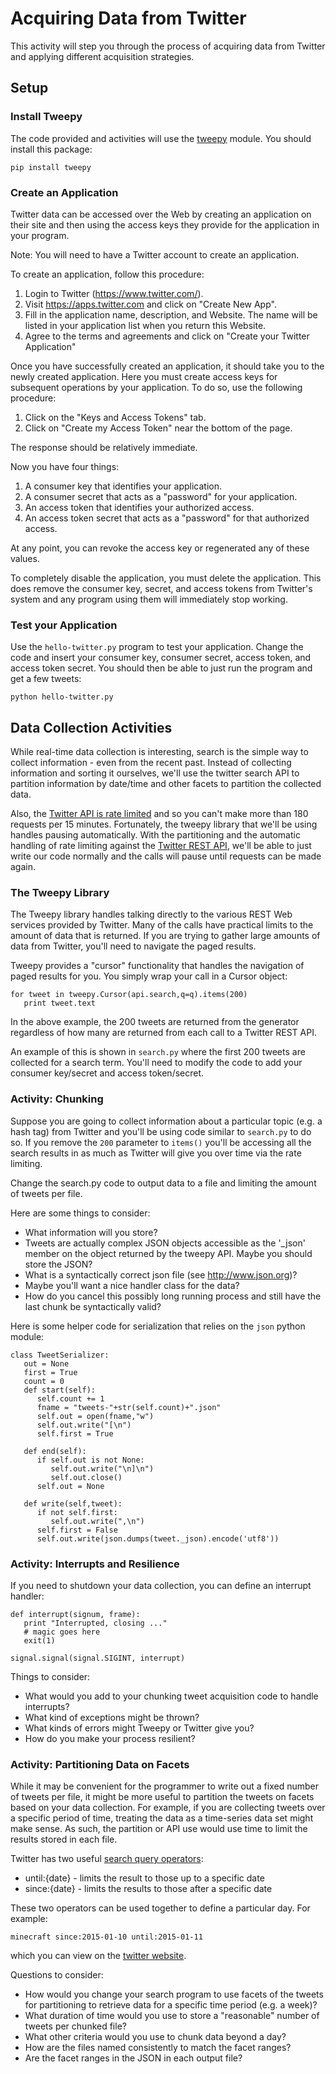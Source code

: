 # Acquiring Data from Twitter #

This activity will step you through the process of acquiring data from Twitter and applying different acquisition strategies.

## Setup ##

### Install Tweepy ###

The code provided and activities will use the [tweepy](https://github.com/tweepy/tweepy) module.  You should install this package:

    pip install tweepy

### Create an Application ###

Twitter data can be accessed over the Web by creating an application on their site and then using the access keys
they provide for the application in your program.  

Note: You will need to have a Twitter account to create an application.

To create an application, follow this procedure:

 1. Login to Twitter (https://www.twitter.com/).
 2. Visit https://apps.twitter.com and click on "Create New App".
 3. Fill in the application name, description, and Website.  The name will be listed in your application list when you return this Website.
 4. Agree to the terms and agreements and click on "Create your Twitter Application"
 
Once you have successfully created an application, it should take you to the newly created application.  Here you must create access keys for 
subsequent operations by your application.  To do so, use the following procedure:

 1. Click on the "Keys and Access Tokens" tab.
 2. Click on "Create my Access Token" near the bottom of the page.
 
The response should be relatively immediate.

Now you have four things:

 1. A consumer key that identifies your application.
 2. A consumer secret that acts as a "password" for your application.
 3. An access token that identifies your authorized access.
 4. An access token secret that acts as a "password" for that authorized access.
 
At any point, you can revoke the access key or regenerated any of these values.
 
To completely disable the application, you must delete the application.  This does remove the consumer key, secret, and access tokens from
Twitter's system and any program using them will immediately stop working.
 
### Test your Application ###
 
Use the `hello-twitter.py` program to test your application.  Change the code and insert your consumer key, consumer secret, access token, and 
access token secret.  You should then be able to just run the program and get a few tweets:

    python hello-twitter.py 
    
## Data Collection Activities ##

While real-time data collection is interesting, search is the simple way to 
collect information - even from the recent past.  Instead of collecting information and sorting it ourselves, we'll use 
the twitter search API to partition information by date/time and other facets to partition the collected data.

Also, the [Twitter API is rate limited](https://dev.twitter.com/rest/public/rate-limiting) and so you can't make more than 
180 requests per 15 minutes.  Fortunately, the tweepy library that we'll be using handles pausing automatically.  With the 
partitioning and the automatic handling of rate limiting against the [Twitter REST API](https://dev.twitter.com/rest/public), 
we'll be able to just write our code normally and the calls will pause until requests can be made again.

### The Tweepy Library ###

The Tweepy library handles talking directly to the various REST Web services provided by Twitter.  Many of the calls
have practical limits to the amount of data that is returned.  If you are trying to gather large amounts of data from
Twitter, you'll need to navigate the paged results.

Tweepy provides a "cursor" functionality that handles the navigation of paged results for you.  You simply
wrap your call in a Cursor object:

    for tweet in tweepy.Cursor(api.search,q=q).items(200)
       print tweet.text

In the above example, the 200 tweets are returned from the generator regardless of how many are returned from
each call to a Twitter REST API.

An example of this is shown in `search.py` where the first 200 tweets are collected for a search term.  You'll need to modify
the code to add your consumer key/secret and access token/secret.

### Activity: Chunking ###

Suppose you are going to collect information about a particular topic (e.g. a hash tag) from Twitter and you'll be using code
similar to `search.py` to do so.  If you remove the `200` parameter to `items()` you'll be accessing all the search results in
as much as Twitter will give you over time via the rate limiting.

Change the search.py code to output data to a file and limiting the amount of tweets per file.

Here are some things to consider:

  * What information will you store?
  * Tweets are actually complex JSON objects accessible as the '_json' member on the object returned by the tweepy API.  Maybe
    you should store the JSON?
  * What is a syntactically correct json file (see http://www.json.org)?
  * Maybe you'll want a nice handler class for the data?
  * How do you cancel this possibly long running process and still have the last chunk be syntactically valid?
  
Here is some helper code for serialization that relies on the `json` python module:

    class TweetSerializer:
       out = None
       first = True
       count = 0
       def start(self):
          self.count += 1
          fname = "tweets-"+str(self.count)+".json"
          self.out = open(fname,"w")
          self.out.write("[\n")
          self.first = True
          
       def end(self):
          if self.out is not None:
             self.out.write("\n]\n")
             self.out.close()
          self.out = None
       
       def write(self,tweet):
          if not self.first:
             self.out.write(",\n")
          self.first = False
          self.out.write(json.dumps(tweet._json).encode('utf8'))
      
### Activity: Interrupts and Resilience ###

If you need to shutdown your data collection, you can define an interrupt handler:

    def interrupt(signum, frame):
       print "Interrupted, closing ..."
       # magic goes here
       exit(1)

    signal.signal(signal.SIGINT, interrupt)

Things to consider:

  * What would you add to your chunking tweet acquisition code to handle interrupts?
  * What kind of exceptions might be thrown?
  * What kinds of errors might Tweepy or Twitter give you?
  * How do you make your process resilient?

  
### Activity: Partitioning Data on Facets ###

While it may be convenient for the programmer to write out a fixed number of tweets per file, it might be more
useful to partition the tweets on facets based on your data collection.  For example, if you are collecting tweets over
a specific period of time, treating the data as a time-series data set might make sense.  As such, the partition or API use
would use time to limit the results stored in each file.

Twitter has two useful [search query operators](https://dev.twitter.com/rest/public/search):

  * until:{date} - limits the result to those up to a specific date
  * since:{date} - limits the results to those after a specific date
  
These two operators can be used together to define a particular day.  For example: 

    minecraft since:2015-01-10 until:2015-01-11
    
which you can view on the [twitter website](https://twitter.com/search?q=minecraft%20since%3A2015-01-10%20until%3A2015-01-11).

Questions to consider:

 * How would you change your search program to use facets of the tweets for partitioning to retrieve data for a specific time period (e.g. a week)?
 * What duration of time would you use to store a "reasonable" number of tweets per chunked file?
 * What other criteria would you use to chunk data beyond a day?
 * How are the files named consistently to match the facet ranges?
 * Are the facet ranges in the JSON in each output file?


